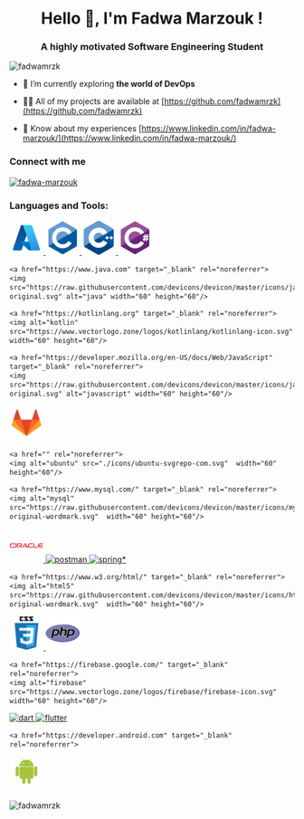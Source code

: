 <h1 align="center">Hello 👋, I'm Fadwa Marzouk !</h1>
<h3 align="center">A highly motivated Software Engineering Student</h3>

<p align="left"> <img src="https://komarev.com/ghpvc/?username=fadwamrzk&label=Profile%20views&color=0e75b6&style=flat" alt="fadwamrzk" /> </p>

- 🔭 I’m currently exploring **the world of DevOps**

- 👨‍💻 All of my projects are available at [https://github.com/fadwamrzk](https://github.com/fadwamrzk)

- 📄 Know about my experiences [https://www.linkedin.com/in/fadwa-marzouk/](https://www.linkedin.com/in/fadwa-marzouk/)

<h3 align="left">Connect with me</h3>
<p align="left">
<a href="https://linkedin.com/in/fadwa-marzouk" target="blank"><img align="center" src="https://raw.githubusercontent.com/rahuldkjain/github-profile-readme-generator/master/src/images/icons/Social/linked-in-alt.svg" alt="fadwa-marzouk" height="30" width="40" /></a>
</p>

<h3 align="left">Languages and Tools:</h3>
<p align="left">
  
  <a href="" target="_blank" rel="noreferrer"> 
  <img width="60" height="60" alt="azure" src="./icons/azure.svg" />
  </a>
  
  <a href="https://www.cprogramming.com/" target="_blank" rel="noreferrer"> 
    <img alt="c" src="https://raw.githubusercontent.com/devicons/devicon/master/icons/c/c-original.svg"  width="60" height="60"/> 
  </a> 
  
  <a href="https://www.w3schools.com/cpp/" target="_blank" rel="noreferrer">
    <img alt="cplusplus" src="https://raw.githubusercontent.com/devicons/devicon/master/icons/cplusplus/cplusplus-original.svg"  width="60" height="60"/> 
  </a>
  
  <a href="https://www.w3schools.com/cs/" target="_blank" rel="noreferrer">
    <img alt="csharp" src="https://raw.githubusercontent.com/devicons/devicon/master/icons/csharp/csharp-original.svg"  width="60" height="60"/>
  </a>
  
    <a href="https://www.java.com" target="_blank" rel="noreferrer">
    <img src="https://raw.githubusercontent.com/devicons/devicon/master/icons/java/java-original.svg" alt="java" width="60" height="60"/> 
  </a>
  
    <a href="https://kotlinlang.org" target="_blank" rel="noreferrer"> 
    <img alt="kotlin" src="https://www.vectorlogo.zone/logos/kotlinlang/kotlinlang-icon.svg"  width="60" height="60"/> 
  </a>
  
    <a href="https://developer.mozilla.org/en-US/docs/Web/JavaScript" target="_blank" rel="noreferrer">
    <img src="https://raw.githubusercontent.com/devicons/devicon/master/icons/javascript/javascript-original.svg" alt="javascript" width="60" height="60"/> 
  </a>
  
  
  
   <a href="" rel="noreferrer"> 
  <img width="60" height="60" alt="gitlab" src="./icons/gitlab-svgrepo-com.svg" />
  </a>

  
  
 
    <a href="" rel="noreferrer"> 
    <img alt="ubuntu" src="./icons/ubuntu-svgrepo-com.svg"  width="60" height="60"/>
  </a>

  
    <a href="https://www.mysql.com/" target="_blank" rel="noreferrer"> 
    <img alt="mysql" src="https://raw.githubusercontent.com/devicons/devicon/master/icons/mysql/mysql-original-wordmark.svg"  width="60" height="60"/>
  </a>
  
  <a href="https://www.oracle.com/" target="_blank" rel="noreferrer"> 
    <img alt="oracle" src="https://raw.githubusercontent.com/devicons/devicon/master/icons/oracle/oracle-original.svg"  width="60" height="60"/> 
  </a>
  
  
  

  
  <a href="https://postman.com" target="_blank" rel="noreferrer"> 
    <img src="https://www.vectorlogo.zone/logos/getpostman/getpostman-icon.svg" alt="postman" width="60" height="60"/>
  </a>
  
  <a href="https://spring.io/" target="_blank" rel="noreferrer"> 
    <img src="https://www.vectorlogo.zone/logos/springio/springio-icon.svg" alt="spring" width="60" height="60"/>*
  </a>
  
  
  
    <a href="https://www.w3.org/html/" target="_blank" rel="noreferrer"> 
    <img alt="html5" src="https://raw.githubusercontent.com/devicons/devicon/master/icons/html5/html5-original-wordmark.svg"  width="60" height="60"/>
  </a>
    <a href="https://www.w3schools.com/css/" target="_blank" rel="noreferrer"> 
    <img alt="css3" src="https://raw.githubusercontent.com/devicons/devicon/master/icons/css3/css3-original-wordmark.svg"  width="60" height="60"/> 
  </a>
    <a href="https://www.php.net" target="_blank" rel="noreferrer"> 
    <img alt="php" src="https://raw.githubusercontent.com/devicons/devicon/master/icons/php/php-original.svg"  width="60" height="60"/> 
  </a> 
  
  
  
  
    <a href="https://firebase.google.com/" target="_blank" rel="noreferrer">
    <img alt="firebase" src="https://www.vectorlogo.zone/logos/firebase/firebase-icon.svg"  width="60" height="60"/>
  </a> 
    <a href="https://dart.dev" target="_blank" rel="noreferrer">
    <img alt="dart" src="https://www.vectorlogo.zone/logos/dartlang/dartlang-icon.svg"  width="60" height="60"/> 
  </a>
  
  <a href="https://flutter.dev" target="_blank" rel="noreferrer">
    <img src="https://www.vectorlogo.zone/logos/flutterio/flutterio-icon.svg" alt="flutter" width="60" height="60"/>
  </a> 
  
    <a href="https://developer.android.com" target="_blank" rel="noreferrer"> 
  <img src="https://raw.githubusercontent.com/devicons/devicon/master/icons/android/android-original-wordmark.svg" alt="android" width="60" height="60"/>
  </a>
</p>

<p><img align="center" src="https://github-readme-stats.vercel.app/api/top-langs?username=fadwamrzk&show_icons=true&locale=en&layout=compact" alt="fadwamrzk" /></p>
